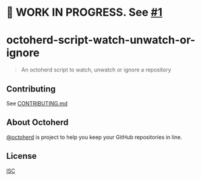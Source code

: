 # 🚧 WORK IN PROGRESS. See [#1](https://github.com/oscard0m/octoherd-script-watch-unwatch-or-ignore/pull/1)

# octoherd-script-watch-unwatch-or-ignore

> An octoherd script to watch, unwatch or ignore a repository

## Contributing

See [CONTRIBUTING.md](CONTRIBUTING.md)

## About Octoherd

[@octoherd](https://github.com/octoherd/) is project to help you keep your GitHub repositories in line.

## License

[ISC](LICENSE.md)
